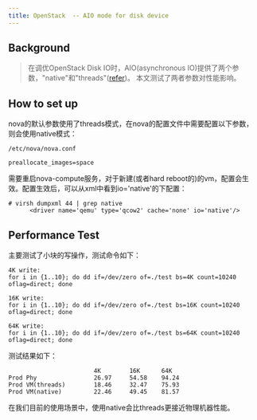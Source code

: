 ```yaml
---
title: OpenStack  -- AIO mode for disk device
---
```


## Background

> 在调优OpenStack Disk IO时，AIO(asynchronous IO)提供了两个参数，"native"和"threads"([refer](https://specs.openstack.org/openstack/nova-specs/specs/mitaka/implemented/libvirt-aio-mode.html))。 本文测试了两者参数对性能影响。


## How to set up

nova的默认参数使用了threads模式，在nova的配置文件中需要配置以下参数，则会使用native模式：
```
/etc/nova/nova.conf

preallocate_images=space
```

需要重启nova-compute服务，对于新建(或者hard reboot的)的vm，配置会生效。配置生效后，可以从xml中看到io='native'的下配置：
```
# virsh dumpxml 44 | grep native
      <driver name='qemu' type='qcow2' cache='none' io='native'/>
```


## Performance Test

主要测试了小块的写操作，测试命令如下：
```
4K write:
for i in {1..10}; do dd if=/dev/zero of=./test bs=4K count=10240 oflag=direct; done

16K write:
for i in {1..10}; do dd if=/dev/zero of=./test bs=16K count=10240 oflag=direct; done

64K write:
for i in {1..10}; do dd if=/dev/zero of=./test bs=64K count=10240 oflag=direct; done
```
测试结果如下：
```
                        4K        16K      64K
Prod Phy                26.97     54.58    94.24
Prod VM(threads)        18.46     32.47    75.93
Prod VM(native)         22.46     49.45    81.57
```
在我们目前的使用场景中，使用native会比threads更接近物理机器性能。

